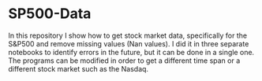 # SP500-Data
In this repository I show how to get stock market data, specifically for the S&P500 and remove missing values (Nan values). I did it in three separate notebooks to identify errors in the future, but it can be done in a single one.
The programs can be modified in order to get a different time span or a different stock market such as the Nasdaq.
